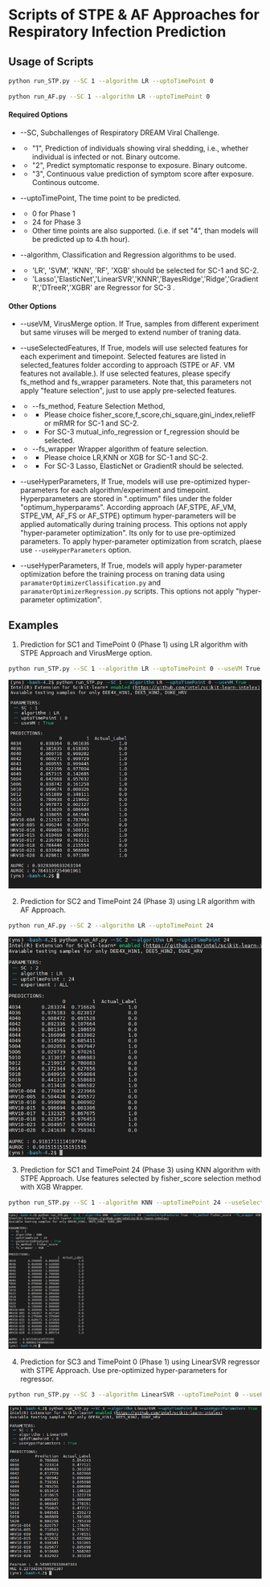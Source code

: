 # Scripts of STPE & AF Approaches for Respiratory Infection Prediction

## Usage of Scripts

```bash
python run_STP.py --SC 1 --algorithm LR --uptoTimePoint 0
```

```bash
python run_AF.py --SC 1 --algorithm LR --uptoTimePoint 0
```

#### Required Options
- --SC, Subchallenges of Respiratory DREAM Viral Challenge. 
- - "1", Prediction of individuals showing viral shedding, i.e., whether individual is infected or not. Binary outcome.
- - "2", Predict symptomatic response to exposure. Binary outcome.
- - "3", Continuous value prediction of symptom score after exposure. Continous outcome.

- --uptoTimePoint, The time point to be predicted. 
- - 0 for Phase 1
- - 24 for Phase 3
- - Other time points are also supported. (i.e. if set "4", than models will be predicted up to 4.th hour).

- --algorithm, Classification and Regression algorithms to be used. 
- - 'LR', 'SVM', 'KNN', 'RF', 'XGB' should be selected for SC-1 and SC-2.
- - 'Lasso','ElasticNet','LinearSVR','KNNR','BayesRidge','Ridge','GradientR','DTreeR','XGBR' are Regressor for SC-3 . 

#### Other Options
- --useVM, VirusMerge option. If True, samples from different experiment but same viruses will be merged to extend number of traning data.
-  --useSelectedFeatures, If True, models will use selected features for each experiment and timepoint. Selected features are listed in selected_features folder according to approach (STPE or AF. VM features not available.). If use selected features, please specify fs_method and fs_wrapper parameters. Note that, this parameters not apply "feature selection", just to use apply pre-selected features.
- - --fs_method, Feature Selection Method,  
- - - Please choice fisher_score,f_score,chi_square,gini_index,reliefF or mRMR for SC-1 and SC-2. 
- - - For SC-3 mutual_info_regression or f_regression should be selected.
- - --fs_wrapper Wrapper algorithm of feature selection. 
- - - Please choice LR,KNN or XGB for SC-1 and SC-2. 
- - - For SC-3 Lasso, ElasticNet or GradientR should be selected.

- --useHyperParameters, If True, models will use pre-optimized hyper-parameters for each algorithm/experiment and timepoint. Hyperparameters are stored in ".optimum" files under the folder "optimum_hyperparams". According approach (AF,STPE, AF_VM, STPE_VM, AF_FS or AF_STPE) optimum hyper-parameters will be applied automatically during training process. This options not apply "hyper-parameter optimization". Its only for to use pre-optimized parameters. To apply hyper-parameter optimization from 	scratch, plaese use `--useHyperParameters` option.

- --useHyperParameters, If True, models will apply hyper-parameter optimization before the training process on traning data using `paramaterOptimizerClassification.py` and `paramaterOptimizerRegression.py` scripts. This options not apply "hyper-parameter optimization".  


## Examples

1. Prediction for SC1 and TimePoint 0 (Phase 1) using LR algorithm with STPE Approach and VirusMerge option.
```bash
python run_STP.py --SC 1 --algorithm LR --uptoTimePoint 0 --useVM True
```
![SC1_P1](https://github.com/yeisik/respiratory_infection_prediction/blob/main/images/sc1_p1.png)


2. Prediction for SC2 and TimePoint 24 (Phase 3) using LR algorithm with AF Approach.
```bash
python run_AF.py --SC 2 --algorithm LR --uptoTimePoint 24
```
![SC2_P3](https://github.com/yeisik/respiratory_infection_prediction/blob/main/images/sc2_p3.png)

3. Prediction for SC1 and TimePoint 24 (Phase 3) using KNN algorithm with STPE Approach. Use features selected by fisher_score selection method with XGB Wrapper.
```bash
python run_STP.py --SC 1 --algorithm KNN --uptoTimePoint 24 --useSelectedFeatures True --fs_method fisher_score --fs_wrapper XGB
```
![SC2_P3_fisherscore](https://github.com/yeisik/respiratory_infection_prediction/blob/main/images/sc1_p3_fisher.png)

4. Prediction for SC3 and TimePoint 0 (Phase 1) using LinearSVR regressor with STPE Approach. Use pre-optimized hyper-parameters for regressor.
```bash
python run_STP.py --SC 3 --algorithm LinearSVR --uptoTimePoint 0 --useHyperParameters True
```
![SC3_P1](https://github.com/yeisik/respiratory_infection_prediction/blob/main/images/sc3_p1.png)
